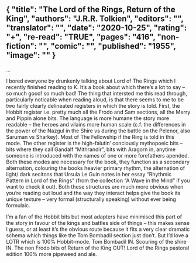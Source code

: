 {
 "title": "The Lord of the Rings, Return of the King",
 "authors": "J.R.R. Tolkien",
 "editors": "",
 "translator": "",
 "date": "2020-10-25",
 "rating": "+",
 "re-read": "TRUE",
 "pages": "416",
 "non-fiction": "",
 "comic": "",
 "published": "1955",
 "image": ""
}
---

...

I bored everyone by drunkenly talking about Lord of The Rings which I recently finished reading to K. It’s a book about which there’s a lot to say – so much good! so much bad! The thing that intersted me this read through, particularly noticable when reading aloud, is that there seems to me to be two fairly clearly delineated registers in which the story is told. First, the Hobbit register i.e. pretty much all the Frodo and Sam sections, all the Merry and Pippin alone bits. The language is more humane the story more readable – the heroes and vilains more human scale (c.f. the differences in the power of the Nazgul in the Shire vs during the battle on the Pelenor, also Saruman vs Sharkey). Most of The Fellowship if the Ring is told in this mode. The other register is the high-falutin’ conciously mythopoeic bits – bits where they call Gandalf “Mithrandir”, bits with Aragorn in, anytime someone is introduced with the names of one or more forefathers apended. Both these modes are necessary for the book, they function as a secondary alternation, colouring the books heavier primary rhythm, the alternation of light/ dark secitons that Ursula Le Guin notes in her essay “Rhythmic Pattern in Lord of the Rings” (from the collection “A Wave in the Mind” if you want to check it out). Both these structures are much more obvious when you’re reading out loud and the way they interact helps give the book its unique texture – very formal (structurally speaking) without ever being formulaic.

I’m a fan of the Hobbit bits but most adapters have minimised this part of the story in favour of the kings and battles side of things – this makes sense I guess, or at least it’s the obvious route because it fits a very clear dramatic schema which things like the Tom Bombadil section just don’t. But I’d love a LOTR which is 100% Hobbit-mode. Tom Bombadil IN. Scouring of the shire IN. The non Frodo bits of Return of the King OUT! Lord of the Rings pastoral edition 100% more pipeweed and ale.